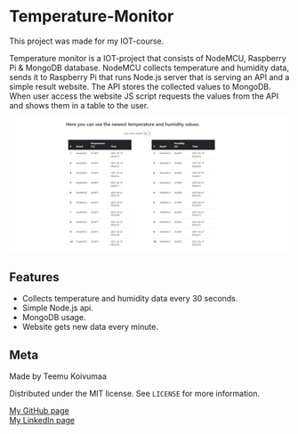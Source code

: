 # Temperature-Monitor

This project was made for my IOT-course.<br/>

Temperature monitor is a IOT-project that consists of NodeMCU, Raspberry Pi & MongoDB database. NodeMCU collects temperature and humidity data, sends it to Raspberry Pi that runs Node.js server that is serving an API and a simple result website. The API stores the collected values to MongoDB. When user access the website JS script requests the values from the API and shows them in a table to the user. 
</br>

![Monitor](/images/websiteView.png)

## Features

- Collects temperature and humidity data every 30 seconds.
- Simple Node.js api.
- MongoDB usage.
- Website gets new data every minute.

## Meta

Made by Teemu Koivumaa

Distributed under the MIT license. See ``LICENSE`` for more information.

[My GitHub page](https://github.com/Teemukoivumaa) <br />
[My LinkedIn page](https://www.linkedin.com/in/teemukoivumaa)
